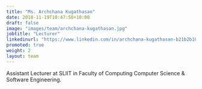 ```yaml
---
title: "Ms. Archchana Kugathasan"
date: 2018-11-19T10:47:58+10:00
draft: false
image: "images/team/archchana-kugathasan.jpg"
jobtitle: "Lecturer"
linkedinurl: "https://www.linkedin.com/in/archchana-kugathasan-b21b2b10b/"
promoted: true
weight: 2
layout: team
---
```


Assistant Lecturer at SLIIT in Faculty of Computing Computer Science & Software Engineering.
